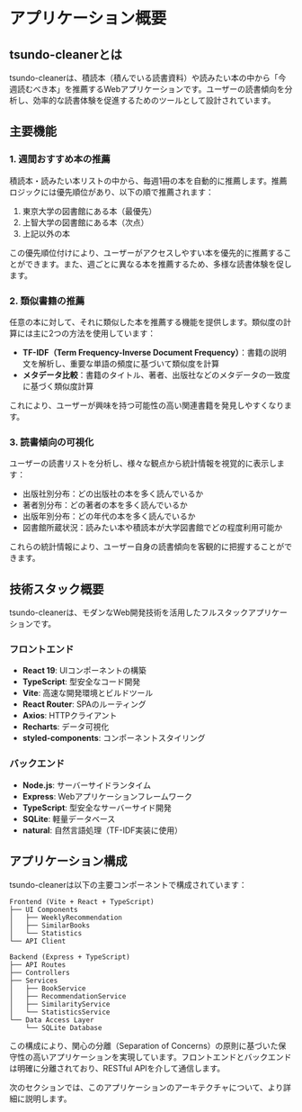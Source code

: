 # アプリケーション概要

## tsundo-cleanerとは

tsundo-cleanerは、積読本（積んでいる読書資料）や読みたい本の中から「今週読むべき本」を推薦するWebアプリケーションです。ユーザーの読書傾向を分析し、効率的な読書体験を促進するためのツールとして設計されています。

## 主要機能

### 1. 週間おすすめ本の推薦

積読本・読みたい本リストの中から、毎週1冊の本を自動的に推薦します。推薦ロジックには優先順位があり、以下の順で推薦されます：

1. 東京大学の図書館にある本（最優先）
2. 上智大学の図書館にある本（次点）
3. 上記以外の本

この優先順位付けにより、ユーザーがアクセスしやすい本を優先的に推薦することができます。また、週ごとに異なる本を推薦するため、多様な読書体験を促します。

### 2. 類似書籍の推薦

任意の本に対して、それに類似した本を推薦する機能を提供します。類似度の計算には主に2つの方法を使用しています：

- **TF-IDF（Term Frequency-Inverse Document Frequency）**：書籍の説明文を解析し、重要な単語の頻度に基づいて類似度を計算
- **メタデータ比較**：書籍のタイトル、著者、出版社などのメタデータの一致度に基づく類似度計算

これにより、ユーザーが興味を持つ可能性の高い関連書籍を発見しやすくなります。

### 3. 読書傾向の可視化

ユーザーの読書リストを分析し、様々な観点から統計情報を視覚的に表示します：

- 出版社別分布：どの出版社の本を多く読んでいるか
- 著者別分布：どの著者の本を多く読んでいるか
- 出版年別分布：どの年代の本を多く読んでいるか
- 図書館所蔵状況：読みたい本や積読本が大学図書館でどの程度利用可能か

これらの統計情報により、ユーザー自身の読書傾向を客観的に把握することができます。

## 技術スタック概要

tsundo-cleanerは、モダンなWeb開発技術を活用したフルスタックアプリケーションです。

### フロントエンド
- **React 19**: UIコンポーネントの構築
- **TypeScript**: 型安全なコード開発
- **Vite**: 高速な開発環境とビルドツール
- **React Router**: SPAのルーティング
- **Axios**: HTTPクライアント
- **Recharts**: データ可視化
- **styled-components**: コンポーネントスタイリング

### バックエンド
- **Node.js**: サーバーサイドランタイム
- **Express**: Webアプリケーションフレームワーク
- **TypeScript**: 型安全なサーバーサイド開発
- **SQLite**: 軽量データベース
- **natural**: 自然言語処理（TF-IDF実装に使用）

## アプリケーション構成

tsundo-cleanerは以下の主要コンポーネントで構成されています：

```
Frontend (Vite + React + TypeScript)
├── UI Components
│   ├── WeeklyRecommendation
│   ├── SimilarBooks
│   └── Statistics
└── API Client

Backend (Express + TypeScript)
├── API Routes
├── Controllers
├── Services
│   ├── BookService
│   ├── RecommendationService
│   ├── SimilarityService
│   └── StatisticsService
└── Data Access Layer
    └── SQLite Database
```

この構成により、関心の分離（Separation of Concerns）の原則に基づいた保守性の高いアプリケーションを実現しています。フロントエンドとバックエンドは明確に分離されており、RESTful APIを介して通信します。

次のセクションでは、このアプリケーションのアーキテクチャについて、より詳細に説明します。
